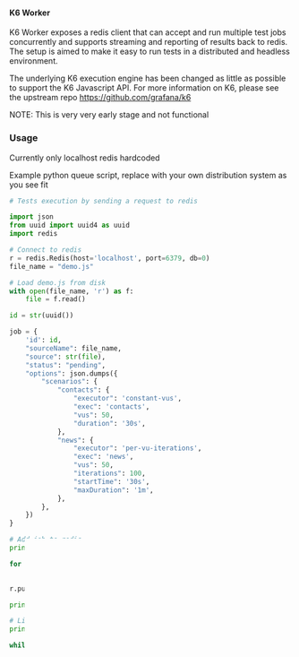 <h4>
K6 Worker
</h4>

K6 Worker exposes a redis client that can accept and run multiple test jobs concurrently and supports streaming and reporting of results back to redis. The setup is aimed to make it easy to run tests in a distributed and headless environment.

The underlying K6 execution engine has been changed as little as possible to support the K6 Javascript API.
For more information on K6, please see the upstream repo <a>https://github.com/grafana/k6</a>

NOTE: This is very very early stage and not functional

<h3>
Usage
</h3>

Currently only localhost redis hardcoded

Example python queue script, replace with your own distribution system as you see fit

```python
# Tests execution by sending a request to redis

import json
from uuid import uuid4 as uuid
import redis

# Connect to redis
r = redis.Redis(host='localhost', port=6379, db=0)
file_name = "demo.js"

# Load demo.js from disk
with open(file_name, 'r') as f:
    file = f.read()

id = str(uuid())

job = {
    'id': id,
    "sourceName": file_name,
    "source": str(file),
    "status": "pending",
    "options": json.dumps({
        "scenarios": {
            "contacts": {
                "executor": 'constant-vus',
                "exec": 'contacts',
                "vus": 50,
                "duration": '30s',
            },
            "news": {
                "executor": 'per-vu-iterations',
                "exec": 'news',
                "vus": 50,
                "iterations": 100,
                "startTime": '30s',
                "maxDuration": '1m',
            },
        },
    })
}

# Add job to redis
print(f"Adding job id {id} to redis")

for key, value in job.items():
    r.hset(id, key, value)

r.publish('k6:execution', id)

print(f"Job {id} added to redis")

# Listen for updates on the job
print(f"Listening for updates on job {id}:")

while True:
    sub = r.pubsub()
    sub.subscribe(f"k6:executionUpdates:{id}")
    for message in sub.listen():
        if message is not None:
            try:
                print(message['data'].decode('utf-8'))
            except Exception as e:
                pass
```

Example script, options must be specified in redis job config, not the script

```javascript
import http from 'k6/http';
import { sleep } from 'k6';

export function contacts() {
  const res = http.get('https://test.k6.io/contacts.php', {
    tags: { my_custom_tag: 'contacts' },
  });
  console.log('contacts');
  sleep(1);
}

export function news() {
  const res = http.get('https://test.k6.io/news.php', { tags: { my_custom_tag: 'news' } });
  sleep(1);
}
```